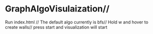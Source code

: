 # GraphAlgoVisulaization//
Run index.html //
The default algo currently is bfs//
Hold w and hover to create walls//
press start and visualization will start
